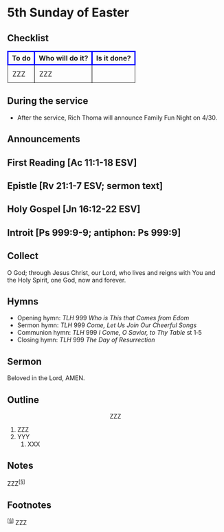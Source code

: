 <head>
<meta charset="utf-8">
<style>
th { text-align: center; font-weight: bold; vertical-align: baseline; border: 3px solid blue; }
td { border: 1px solid black; padding: 10px; }
.h { visibility: hidden; }
</style>
<title>sermon</title>
</head>

# 5th Sunday of Easter

## Checklist

<table>
<tr>
<th>To do</th><th>Who will do it?</th><th>Is it done?</th>
</tr>
<tr>
<td>ZZZ</td><td>ZZZ</td><td></td>
</tr>
</table>

## During the service

* After the service, Rich Thoma will announce Family Fun Night on 4/30.

## Announcements


## First Reading [Ac 11:1-18 ESV]


## Epistle [Rv 21:1-7 ESV; sermon text]


## Holy Gospel [Jn 16:12-22 ESV]


## Introit [Ps 999:9-9; antiphon: Ps 999:9]


## Collect

O God;
through Jesus Christ, our Lord, who lives and reigns with You and the Holy Spirit, one God, now and forever.

## Hymns

* Opening hymn: _TLH_ 999 _Who is This that Comes from Edom_
* Sermon hymn: _TLH_ 999 _Come, Let Us Join Our Cheerful Songs_
* Communion hymn: _TLH_ 999 _I Come, O Savior, to Thy Table_ st 1‑5
* Closing hymn: _TLH_ 999 _The Day of Resurrection_

## Sermon

Beloved in the Lord, AMEN.

## Outline

<center>ZZZ</center>

1. ZZZ
1. YYY
    1. XXX

## Notes

ZZZ<sup>[<a name="id0002" href="#ftn.id0002">§</a>]</sup>

## Footnotes

<sup>[<a name="ftn.id0002" href="#id0002">§</a>]</sup>
ZZZ
